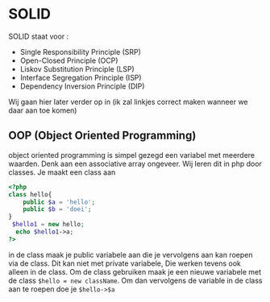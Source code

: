 # SOLID 
SOLID staat voor :
- Single Responsibility Principle (SRP)
- Open-Closed Principle (OCP)
- Liskov Substitution Principle (LSP)
- Interface Segregation Principle (ISP)
- Dependency Inversion Principle (DIP)

Wij gaan hier later verder op in (ik zal linkjes correct maken wanneer we daar aan toe komen)
## OOP (Object Oriented Programming)
object oriented programming is simpel gezegd een variabel met meerdere waarden. Denk aan een associative array ongeveer. Wij leren dit in php door classes. Je maakt een class aan
```php
<?php
class hello{
	public $a = 'hello';
	public $b = 'doei';
}
 $hello1 = new hello;
  echo $hello1->a;
?>
```
in de class maak je public variabele aan die je vervolgens aan kan roepen via de class. Dit kan niet met private variabele, Die werken tevens ook alleen in de class. Om de class gebruiken maak je een nieuwe variabele met de class `$hello = new className`. Om dan vervolgens de variable in de class aan te roepen doe je `$hello->$a`

